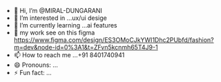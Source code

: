 - 👋 Hi, I’m @MIRAL-DUNGARANI
- 👀 I’m interested in ...ux/ui desige
- 🌱 I’m currently learning ...ai features
- 💞️ my work see on this figma https://www.figma.com/design/ES3OMoCJkYWI1Dhc2PUbfd/fashion?m=dev&node-id=0%3A1&t=ZFvn5kcnmh65T4J9-1
- 📫 How to reach me ...+91 8401740941
- 😄 Pronouns: ...
- ⚡ Fun fact: ...

<!---
MIRAL-DUNGARANI/MIRAL-DUNGARANI is a ✨ special ✨ repository because its `README.md` (this file) appears on your GitHub profile.
You can click the Preview link to take a look at your changes.
--->
